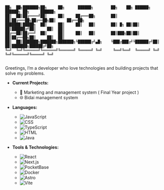 ```plaintext

██╗  ██╗███████╗██╗     ██╗      ██████╗        ██╗    ██╗ ██████╗ ██████╗ ██╗     ██████╗    
██║  ██║██╔════╝██║     ██║     ██╔═══██╗       ██║    ██║██╔═══██╗██╔══██╗██║     ██╔══██╗   
███████║█████╗  ██║     ██║     ██║   ██║       ██║ █╗ ██║██║   ██║██████╔╝██║     ██║  ██║   
██╔══██║██╔══╝  ██║     ██║     ██║   ██║       ██║███╗██║██║   ██║██╔══██╗██║     ██║  ██║   
██║  ██║███████╗███████╗███████╗╚██████╔╝▄█╗    ╚███╔███╔╝╚██████╔╝██║  ██║███████╗██████╔╝██╗
╚═╝  ╚═╝╚══════╝╚══════╝╚══════╝ ╚═════╝ ╚═╝     ╚══╝╚══╝  ╚═════╝ ╚═╝  ╚═╝╚══════╝╚═════╝ ╚═╝
                                                                                              
````

Greetings, I’m a developer who love technologies and building projects that solve my problems.

- **Current Projects:**
  - 🔐 Marketing and management system ( Final Year project )
  - 🌐 Bidai management system

- **Languages:** 
  - ![JavaScript](https://img.shields.io/badge/-JavaScript-F7DF1E?style=flat&logo=javascript&logoColor=black)
  - ![CSS](https://img.shields.io/badge/-CSS-1572B6?style=flat&logo=css3&logoColor=white)
  - ![TypeScript](https://img.shields.io/badge/-TypeScript-3178C6?style=flat&logo=typescript&logoColor=white)
  - ![HTML](https://img.shields.io/badge/-HTML-E34F26?style=flat&logo=html5&logoColor=white)
  - ![Java](https://img.shields.io/badge/-Java-007396?style=flat&logo=java&logoColor=white)

- **Tools & Technologies:** 
  - ![React](https://img.shields.io/badge/-React-61DAFB?style=flat&logo=react&logoColor=black)
  - ![Next.js](https://img.shields.io/badge/-Next.js-000000?style=flat&logo=nextdotjs&logoColor=white)
  - ![PocketBase](https://img.shields.io/badge/-PocketBase-0769AD?style=flat&logo=pocketbase&logoColor=white)
  - ![Docker](https://img.shields.io/badge/-Docker-2496ED?style=flat&logo=docker&logoColor=white)
  - ![Astro](https://img.shields.io/badge/-Astro-FF5A03?style=flat&logo=astro&logoColor=white)
  - ![Vite](https://img.shields.io/badge/-Vite-646CFF?style=flat&logo=vite&logoColor=white)

<!---
- **Fun Fact:**
  - I’m always looking to learn new things, from low-level embedded systems to high-level web frameworks!

```plaintext
     ________________________________
    /                                \
   |     Thanks for stopping by!      |
   |    Happy coding and feel free    |
   |   to explore my repositories!    |
    \_____________________  __________/
                          \/
                           \     ^__^
                            \    (oo)\_______
                                 (__)\       )\/\
                                     ||----w |
                                     ||     ||
```
-->
